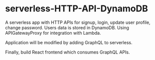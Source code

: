 # serverless-HTTP-API-DynamoDB
A serverless app with HTTP APIs for signup, login, update user profile, change password. Users data is stored in DynamoDB. Using APIGatewayProxy for integration with Lambda.

Application will be modified by adding GraphQL to serverless.

Finally, build React frontend which consumes GraphQL APIs.
